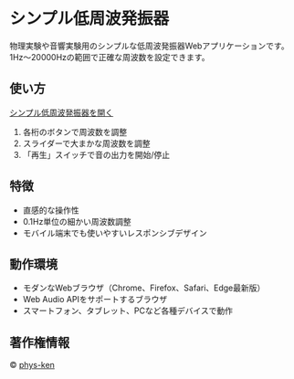 # シンプル低周波発振器

物理実験や音響実験用のシンプルな低周波発振器Webアプリケーションです。
1Hz〜20000Hzの範囲で正確な周波数を設定できます。

## 使い方

[シンプル低周波発振器を開く](https://phys-ken.github.io/simple_audio_app/teisyuha_buturikiso.html)

1. 各桁のボタンで周波数を調整
2. スライダーで大まかな周波数を調整
3. 「再生」スイッチで音の出力を開始/停止

## 特徴

- 直感的な操作性
- 0.1Hz単位の細かい周波数調整
- モバイル端末でも使いやすいレスポンシブデザイン

## 動作環境

- モダンなWebブラウザ（Chrome、Firefox、Safari、Edge最新版）
- Web Audio APIをサポートするブラウザ
- スマートフォン、タブレット、PCなど各種デバイスで動作

## 著作権情報

© [phys-ken](https://note.com/phys_ken)
